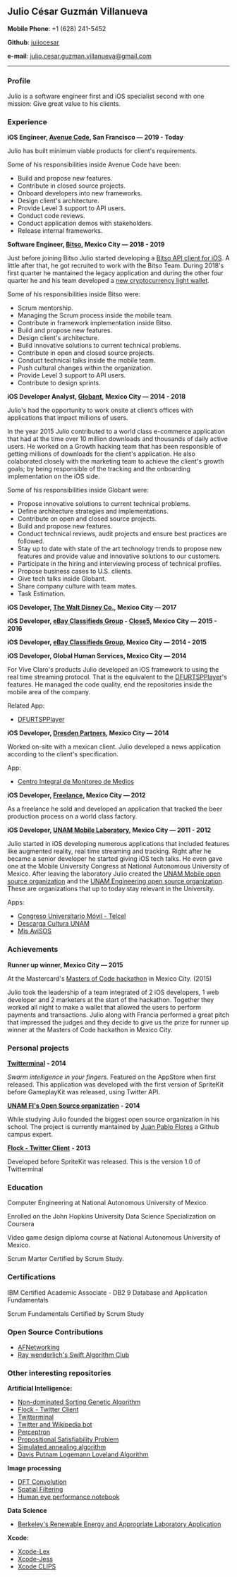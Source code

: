## Julio César Guzmán Villanueva

**Mobile Phone**: +1 (628) 241-5452

**Github**: [juiiocesar](http://github.com/juiiocesar)

**e-mail**: julio.cesar.guzman.villanueva@gmail.com

****

### Profile
Julio is a software engineer first and iOS specialist second with one mission: Give great value to his clients.

### Experience

**iOS Engineer, [Avenue Code](https://www.avenuecode.com), San Francisco — 2019 - Today** 

Julio has built minimum viable products for client's requirements. 

Some of his responsibilities inside Avenue Code have been:

- Build and propose new features.
- Contribute in closed source projects.
- Onboard developers into new frameworks.
- Design client's architecture.
- Provide Level 3 support to API users.
- Conduct code reviews.
- Conduct application demos with stakeholders.
- Release internal frameworks.

**Software Engineer, [Bitso](https://www.bitso.com/), Mexico City — 2018 - 2019**

Just before joining Bitso Julio started developing a [Bitso API client for iOS](https://github.com/JuIioCesar/Bitso). A little after that, he got recruited to work with the Bitso Team. During 2018's first quarter he mantained the legacy application and during the other four quarter he and his team developed a [new cryptocurrency light wallet](https://apps.apple.com/us/app/bitso/id1292836438). 

Some of his responsibilities inside Bitso were:

- Scrum mentorship.
- Managing the Scrum process inside the mobile team. 
- Contribute in framework implementation inside Bitso.
- Build and propose new features.
- Design client's architecture.
- Build innovative solutions to current technical problems.
- Contribute in open and closed source projects.
- Conduct technical talks inside the mobile team.
- Push cultural changes within the organization.
- Provide Level 3 support to API users.
- Contribute to design sprints. 

**iOS Developer Analyst, [Globant](https://www.globant.com/), Mexico City — 2014 - 2018**

Julio's had the opportunity to work onsite at client’s offices with applications that impact millions of users.

In the year 2015 Julio contributed to a world class e-commerce application that had at the time over 10 million downloads and thousands of daily active users. He worked on a Growth hacking team that has been responsible of getting millions of downloads for the client's application. He also colaborated closely with the marketing team to achieve the client's growth goals; by being responsible of the tracking and the onboarding implementation on the iOS side.  

Some of his responsibilities inside Globant were:

- Propose innovative solutions to current technical problems.
- Define architecture strategies and implementations.
- Contribute on open and closed source projects.
- Build and propose new features.
- Conduct technical reviews, audit projects and ensure best practices are followed.
- Stay up to date with state of the art technology trends to propose new features and provide value and innovative solutions to our customers.
- Participate in the hiring and interviewing process of technical profiles.
- Propose business cases to U.S. clients.
- Give tech talks inside Globant.
- Share company culture with team mates.
- Task Estimation.

**iOS Developer, [The Walt Disney Co.](http://www.disney.com), Mexico City — 2017**


**iOS Developer, [eBay Classifieds Group](https://www.ebayclassifiedsgroup.com) - [Close5](https://itunes.apple.com/us/app/close5-buy-sell-stuff-locally/id910559026?mt=8), Mexico City — 2015 - 2016**


**iOS Developer, [eBay Classifieds Group](https://www.ebayclassifiedsgroup.com), Mexico City — 2014 - 2015** 


**iOS Developer, Global Human Services, Mexico City — 2014**

For Vive Claro's products Julio developed an iOS framework to using the real time streaming protocol. That is the equivalent to the [DFURTSPPlayer](https://github.com/durfu/DFURTSPPlayer)'s features. He managed the code quality, end the repositories inside the mobile area of the company.

Related App: 

- [DFURTSPPlayer](https://github.com/durfu/DFURTSPPlayer)

**iOS Developer, [Dresden Partners](http://www.dresdenpartners.com), Mexico City — 2014**

Worked on-site with a mexican client. Julio developed a news application according to the client's specification.

App: 

- [Centro Integral de Monitoreo de Medios](https://itunes.apple.com/us/app/cimm/id844331719?mt=8)

**iOS Developer, [Freelance](http://julio.work), Mexico City — 2012**

As a freelance he sold and developed an application that tracked the beer production process on a world class factory.

**iOS Developer, [UNAM Mobile Laboratory](http://mobile.unam.mx), Mexico City — 2011 - 2012**

Julio started in iOS developing numerous applications that included features like augmented reality, real time streaming and tracking. Right after he became a senior developer he started giving iOS tech talks. He even gave one at the Mobile University Congress at National Autonomous University of Mexico. After leaving the laboratory Julio created the [UNAM Mobile open source organization](https://github.com/UNAMMobile) and the [UNAM Engineering open source organization](https://github.com/unamfi). These are organizations that up to today stay relevant in the University.

Apps:

- [Congreso Universitario Móvil - Telcel](https://itunes.apple.com/ru/app/congreso-universitario-movil/id716260362?l=en&mt=8)
- [Descarga Cultura UNAM](https://itunes.apple.com/mx/app/descarga-cultura-unam/id950397556?mt=8)
- [Mis AviSOS](https://apps.unam.mx/mis-avisos-2/)

### Achievements
**Runner up winner, Mexico City — 2015**

At the Mastercard's [Masters of Code hackathon](http://mastersofcode.com) in Mexico City. (2015)

Julio took the leadership of a team integrated of 2 iOS developers, 1 web developer and 2 marketers at the start of the hackathon. Together they worked all night to make a wallet that allowed the users to perform payments and transactions. Julio along with Francia performed a great pitch that impressed the judges and they decide to give us the prize for runner up winner at the Masters of Code hackathon in Mexico City. 

### Personal projects
[**Twitterminal**](https://itunes.apple.com/us/app/twitterminal/id788443372?mt=8) **- 2014**

_Swarm intelligence in your fingers._ Featured on the AppStore when first released. This application was developed with the first version of SpriteKit before GameplayKit was released, using Twitter API.

[**UNAM FI's Open Source organization**](https://github.com/unamfi) **- 2014**

While studying Julio founded the biggest open source organization in his school. The project is currently mantained by [Juan Pablo Flores](https://github.com/juanpflores/) a Github campus expert.    

[**Flock - Twitter Client**](https://itunes.apple.com/us/app/flock-twitter-client/id544536195?mt=8) **- 2013**

Developed before SpriteKit was released. This is the version 1.0 of Twitterminal

### Education
Computer Engineering at National Autonomous University of Mexico.

Enrolled on the John Hopkins University Data Science Specialization on Coursera

Video game design diploma course at National Autonomous University of Mexico.

Scrum Marter Certified by Scrum Study.

### Certifications 

IBM Certified Academic Associate - DB2 9 Database and Application Fundamentals

Scrum Fundamentals Certified by Scrum Study

### Open Source Contributions

- [AFNetworking](https://github.com/AFNetworking/AFNetworking)
- [Ray wenderlich's Swift Algorithm Club](https://github.com/raywenderlich/swift-algorithm-club)

### Other interesting repositories
**Artificial Intelligence:**
- [Non-dominated Sorting Genetic Algorithm](https://github.com/unamfi/NSGA-II)
- [Flock - Twitter Client](https://itunes.apple.com/us/app/flock-twitter-client/id544536195?mt=8)
- [Twitterminal](https://itunes.apple.com/us/app/twitterminal/id788443372?mt=8)
- [Twitter and Wikipedia bot](https://github.com/unamfi/Twitter-and-Wikipedia-bot)
- [Perceptron](https://github.com/unamfi/Perceptron)
- [Propositional Satisfiability Problem](https://github.com/unamfi/SAT)
- [Simulated annealing algorithm](https://github.com/unamfi/SA)
- [Davis Putnam Logemann Loveland Algorithm](https://github.com/unamfi/DPLL)

**Image processing**
- [DFT Convolution](https://github.com/unamfi/DFT-Convolution)
- [Spatial Filtering](https://github.com/unamfi/Spatial-Filtering)
- [Human eye performance notebook](https://github.com/unamfi/Human-eye-performance)

**Data Science**

- [Berkeley's Renewable Energy and Appropriate Laboratory Application](https://github.com/JuIioCesar/Renewable-Energy-and-Appropriate-Laboratory)

**Xcode:**
- [Xcode-Lex](https://github.com/unamfi/Xcode-Lex)
- [Xcode-Jess](https://github.com/unamfi/Xcode-Jess)
- [Xcode CLIPS](https://github.com/unamfi/Xcode-CLIPS)
